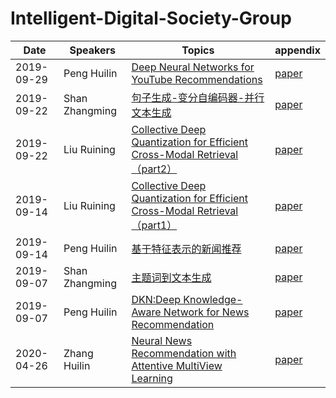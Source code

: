 # Intelligent-Digital-Society-Group
|Date|Speakers|Topics|appendix|
|----|--------|------|----------------|
|2019-09-29|Peng Huilin    |[ Deep Neural Networks for YouTube Recommendations](2019-09-29/penghl/ppt)|[paper](2019-09-29/penghl/paper)|
|2019-09-22|Shan Zhangming    |[句子生成-变分自编码器-并行文本生成](2019-09-22/shanzm/ppt)|[paper](2019-09-22/shanzm/paper)|
|2019-09-22|Liu Ruining    |[Collective Deep Quantization for Efficient Cross-Modal Retrieval（part2）](2019-09-22/liurn/ppt)|[paper](2019-09-22/liurn/paper)|
|2019-09-14|Liu Ruining    |[Collective Deep Quantization for Efficient Cross-Modal Retrieval（part1）](2019-09-14/liurn/ppt)|[paper](2019-09-14/liurn/paper)|
|2019-09-14|Peng Huilin    |[基于特征表示的新闻推荐](2019-09-14/penghl/ppt)|[paper](2019-09-14/penghl/paper)|
|2019-09-07|Shan Zhangming |[主题词到文本生成](2019-09-07/shanzm/ppt)|[paper](2019-09-07/shanzm/paper)|
|2019-09-07|Peng Huilin    |[DKN:Deep Knowledge-Aware Network for News Recommendation](2019-09-07/penghl/ppt)|[paper](2019-09-07/penghl/paper)|
|2020-04-26|Zhang Huilin   |[Neural News Recommendation with Attentive MultiView Learning](2020-04-26/zhangyl)|[paper](2020-04-26/zhangyl)|
